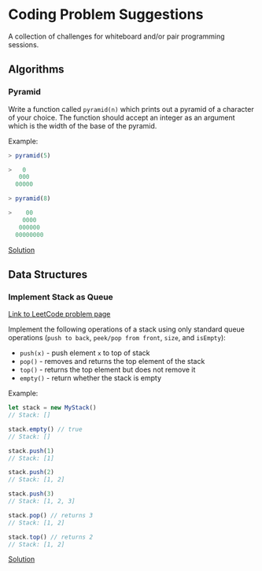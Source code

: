 # Coding Problem Suggestions

A collection of challenges for whiteboard and/or pair programming sessions.

## Algorithms

### Pyramid ###

Write a function called `pyramid(n)` which prints out a pyramid of a character of your choice. The function should accept an integer as an argument which is the width of the base of the pyramid.

Example:
```js
> pyramid(5)

>   0
   000
  00000

> pyramid(8)

>    00
    0000
   000000
  00000000
```
[Solution](https://github.com/christopher-tse/CodingProblems/blob/master/solutions/pyramid.js)

## Data Structures

### Implement Stack as Queue
[Link to LeetCode problem page](https://leetcode.com/problems/implement-stack-using-queues/tabs/description)

Implement the following operations of a stack using only standard queue operations (`push to back`, `peek/pop from front`, `size`, and `isEmpty`):
- `push(x)` - push element `x` to top of stack
- `pop()` - removes and returns the top element of the stack
- `top()` - returns the top element but does not remove it
- `empty()` - return whether the stack is empty

Example:

```js
let stack = new MyStack()
// Stack: []

stack.empty() // true
// Stack: []

stack.push(1)
// Stack: [1]

stack.push(2)
// Stack: [1, 2]

stack.push(3)
// Stack: [1, 2, 3]

stack.pop() // returns 3
// Stack: [1, 2]

stack.top() // returns 2
// Stack: [1, 2]
```

[Solution](https://github.com/christopher-tse/CodingProblems/blob/master/solutions/stackasqueue.js)
